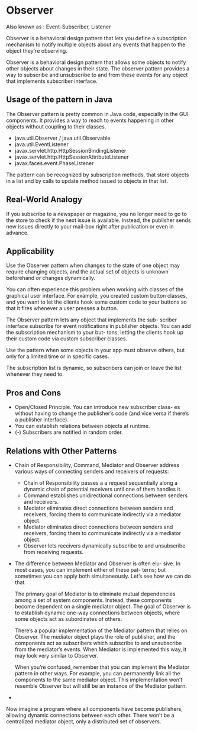 # Observer

Also known as : Event-Subscriber, Listener

Observer is a behavioral design pattern that lets you define a subscription mechanism to notify multiple objects about
any events that happen to the object they're observing.

Observer is a behavioral design pattern that allows some objects to notify other objects about changes in their state.
The observer pattern provides a way to subscribe and unsubscribe to and from these events for any object that implements
subscriber interface.

## Usage of the pattern in Java

The Observer pattern is pretty common in Java code, especially in the GUI components. It provides a way to reach to
events happening in other objects without coupling to their classes.

- java.util.Observer / java.util.Observable
- java.util.EventListener
- javax.servlet.http.HttpSessionBindingListener
- javax.servlet.http.HttpSessionAttributeListener
- javax.faces.event.PhaseListener

The pattern can be recognized by subscription methods, that store objects in a list and by calls to update method issued
to objects in that list.

## Real-World Analogy

If you subscribe to a newspaper or magazine, you no longer need to go to the store to check if the next issue is
available. Instead, the publisher sends new issues directly to your mail-box right after publication or even in advance.

## Applicability

Use the Observer pattern when changes to the state of one object may require changing objects, and the actual set of
objects is unknown beforehand or changes dynamically.

You can often experience this problem when working with classes of the graphical user interface. For example, you
created custom button classes, and you want to let the clients hook some custom code to your buttons so that it fires
whenever a user presses a button.

The Observer pattern lets any object that implements the sub- scriber interface subscribe for event notifications in
publisher objects. You can add the subscription mechanism to your but- tons, letting the clients hook up their custom
code via custom subscriber classes.

Use the pattern when some objects in your app must observe others, but only for a limited time or in specific cases.

The subscription list is dynamic, so subscribers can join or leave the list whenever they need to.

## Pros and Cons

- Open/Closed Principle. You can introduce new subscriber class- es without having to change the publisher’s code (and
  vice versa if there’s a publisher interface).
- You can establish relations between objects at runtime.
- (-) Subscribers are notified in random order.

## Relations with Other Patterns

- Chain of Responsibility, Command, Mediator and Observer address various ways of connecting senders and receivers of
  requests:
    - Chain of Responsibility passes a a request sequentially along a dynamic chain of potential receivers until one of
      them handles it.
    - Command establishes unidirectional connections between senders and receivers.
    - Mediator eliminates direct connections between senders and receivers, forcing them to communicate indirectly via a
      mediator object.
    - Mediator eliminates direct connections between senders and receivers, forcing them to communicate indirectly via a
      mediator object.
    - Observer lets receivers dynamically subscribe to and unsubscribe from receiving requests.
- The difference between Mediator and Observer is often elu- sive. In most cases, you can implement either of these pat-
  terns; but sometimes you can apply both simultaneously. Let’s see how we can do that.

  The primary goal of Mediator is to eliminate mutual dependencies among a set of system components. Instead, these
  components become dependent on a single mediator object. The goal of Observer is to establish dynamic one-way
  connections between objects, where some objects act as subordinates of others.

  There’s a popular implementation of the Mediator pattern that relies on Observer. The mediator object plays the role
  of publisher, and the components act as subscribers which subscribe to and unsubscribe from the mediator’s events.
  When Mediator is implemented this way, it may look very similar to Observer.

  When you’re confused, remember that you can implement the Mediator pattern in other ways. For example, you can
  permanently link all the components to the same mediator object. This implementation won’t resemble Observer but will
  still be an instance of the Mediator pattern.
-

Now imagine a program where all components have become publishers, allowing dynamic connections between each other.
There won’t be a centralized mediator object, only a distributed set of observers.
